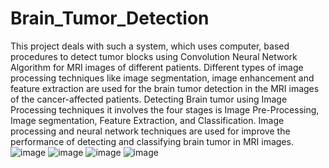 # Brain_Tumor_Detection
This project deals with such a system, which uses computer, based procedures to detect tumor blocks using Convolution Neural Network Algorithm for MRI images of different patients. Different types of image processing techniques like image segmentation, image enhancement and feature extraction are used for the brain tumor detection in the MRI images of the cancer-affected patients. Detecting Brain tumor using Image Processing techniques it involves the four stages is Image Pre-Processing, Image segmentation, Feature Extraction, and Classification. Image processing and neural network techniques are used for improve the performance of detecting and classifying brain tumor in MRI images.
![image](https://user-images.githubusercontent.com/58844763/202003510-986f8964-2beb-483f-9521-94c5ba8ab395.png)
![image](https://user-images.githubusercontent.com/58844763/202003530-40f21b50-53d5-4313-a27c-be402c0fcffa.png)
![image](https://user-images.githubusercontent.com/58844763/202003560-2aab6659-faef-4d56-bd85-6df565d2981e.png)
![image](https://user-images.githubusercontent.com/58844763/202003576-603135a8-d7b5-4133-9138-b986745a2d77.png)
